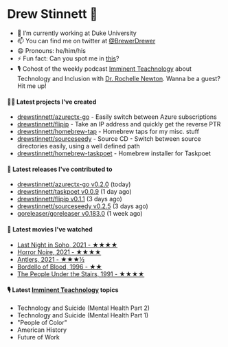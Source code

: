 
# Drew Stinnett 👋

- 🔭 I’m currently working at Duke University
- 📫 You can find me on twitter at [@BrewerDrewer](https://twitter.com/BrewerDrewer)
- 😄 Pronouns: he/him/his
- ⚡ Fun fact: Can you spot me in [this](https://www.youtube.com/watch?v=oL9WnB0qHBA)?
- 🎙 Cohost of the weekly podcast [Imminent Teachnology](https://podcast.imminentteachnology.com/) about Technology and Inclusion with [Dr. Rochelle Newton](https://www.linkedin.com/in/drrochellenewton/). Wanna be a guest? Hit me up!

#### 👨‍💻 Latest projects I've created
- [drewstinnett/azurectx-go](https://github.com/drewstinnett/azurectx-go) - Easily switch between Azure subscriptions
- [drewstinnett/flipip](https://github.com/drewstinnett/flipip) - Take an IP address and quickly get the reverse PTR
- [drewstinnett/homebrew-tap](https://github.com/drewstinnett/homebrew-tap) - Homebrew taps for my misc. stuff
- [drewstinnett/sourceseedy](https://github.com/drewstinnett/sourceseedy) - Source CD - Switch between source directories easily, using a well defined path
- [drewstinnett/homebrew-taskpoet](https://github.com/drewstinnett/homebrew-taskpoet) - Homebrew installer for Taskpoet

#### 🚀 Latest releases I've contributed to
- [drewstinnett/azurectx-go v0.2.0](https://github.com/drewstinnett/azurectx-go/releases/tag/v0.2.0) (today)
- [drewstinnett/taskpoet v0.0.9](https://github.com/drewstinnett/taskpoet/releases/tag/v0.0.9) (1 day ago)
- [drewstinnett/flipip v0.1.1](https://github.com/drewstinnett/flipip/releases/tag/v0.1.1) (3 days ago)
- [drewstinnett/sourceseedy v0.2.5](https://github.com/drewstinnett/sourceseedy/releases/tag/v0.2.5) (3 days ago)
- [goreleaser/goreleaser v0.183.0](https://github.com/goreleaser/goreleaser/releases/tag/v0.183.0) (1 week ago)

#### 🍿 Latest movies I've watched
- [Last Night in Soho, 2021 - ★★★★](https://letterboxd.com/mondodrew/film/last-night-in-soho/)
- [Horror Noire, 2021 - ★★★★](https://letterboxd.com/mondodrew/film/horror-noire/)
- [Antlers, 2021 - ★★★½](https://letterboxd.com/mondodrew/film/antlers/)
- [Bordello of Blood, 1996 - ★★](https://letterboxd.com/mondodrew/film/bordello-of-blood/)
- [The People Under the Stairs, 1991 - ★★★★](https://letterboxd.com/mondodrew/film/the-people-under-the-stairs/)

#### 🎙 Latest [Imminent Teachnology](https://podcast.imminentteachnology.com/) topics
- Technology and Suicide (Mental Health Part 2)
- Technology and Suicide (Mental Health Part 1)
- &#34;People of Color&#34;
- American History
- Future of Work